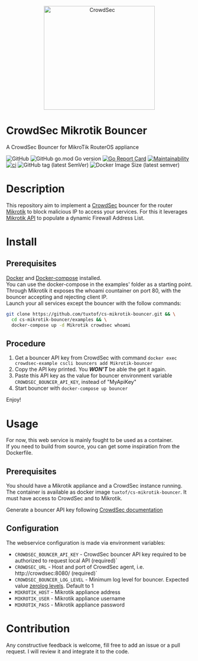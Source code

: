 <p align="center">
<img src="https://github.com/tuxtof/cs-mikrotik-bouncer/raw/main/docs/assets/crowdsec_mikrotik_logo.png" alt="CrowdSec" title="CrowdSec" width="300" height="280" />
</p>

# CrowdSec Mikrotik Bouncer
A CrowdSec Bouncer for MikroTik RouterOS appliance

![GitHub](https://img.shields.io/github/license/tuxtof/cs-mikrotik-bouncer)
![GitHub go.mod Go version](https://img.shields.io/github/go-mod/go-version/tuxtof/cs-mikrotik-bouncer)
[![Go Report Card](https://goreportcard.com/badge/github.com/tuxtof/cs-mikrotik-bouncer)](https://goreportcard.com/report/github.com/tuxtof/cs-mikrotik-bouncer)
[![Maintainability](https://api.codeclimate.com/v1/badges/0104e64dccffc4b42f52/maintainability)](https://codeclimate.com/github/tuxtof/cs-mikrotik-bouncer/maintainability)
[![ci](https://github.com/tuxtof/cs-mikrotik-bouncer/actions/workflows/container-release.yaml/badge.svg)](https://github.com/tuxtof/cs-mikrotik-bouncer/actions/workflows/container-release.yaml)
![GitHub tag (latest SemVer)](https://img.shields.io/github/v/tag/tuxtof/cs-mikrotik-bouncer)
![Docker Image Size (latest semver)](https://img.shields.io/docker/image-size/tuxtof/cs-mikrotik-bouncer)

# Description
This repository aim to implement a [CrowdSec](https://doc.crowdsec.net/) bouncer for the router [Mikrotik](https://mikrotik.com) to block malicious IP to access your services.
For this it leverages [Mikrotik API](https://mikrotik.com) to populate a dynamic Firewall Address List.

# Install
## Prerequisites 
[Docker](https://docs.docker.com/get-docker/) and [Docker-compose](https://docs.docker.com/compose/install/) installed.   
You can use the docker-compose in the examples' folder as a starting point.
Through Mikrotik it exposes the whoami countainer on port 80, with the bouncer accepting and rejecting client IP.   
Launch your all services except the bouncer with the follow commands:
```bash
git clone https://github.com/tuxtof/cs-mikrotik-bouncer.git && \
  cd cs-mikrotik-bouncer/examples && \
  docker-compose up -d Mikrotik crowdsec whoami 
```

## Procedure
1. Get a bouncer API key from CrowdSec with command `docker exec crowdsec-example cscli bouncers add Mikrotik-bouncer`
2. Copy the API key printed. You **_WON'T_** be able the get it again.
3. Paste this API key as the value for bouncer environment variable `CROWDSEC_BOUNCER_API_KEY`, instead of "MyApiKey"
4. Start bouncer with `docker-compose up bouncer`


Enjoy!

# Usage
For now, this web service is mainly fought to be used as a container.   
If you need to build from source, you can get some inspiration from the Dockerfile.

## Prerequisites
You should have a Mikrotik appliance and a CrowdSec instance running.   
The container is available as docker image `tuxtof/cs-mikrotik-bouncer`. It must have access to CrowdSec and to Mikrotik.   

Generate a bouncer API key following [CrowdSec documentation](https://doc.crowdsec.net/docs/cscli/cscli_bouncers_add)

## Configuration
The webservice configuration is made via environment variables:

* `CROWDSEC_BOUNCER_API_KEY`            - CrowdSec bouncer API key required to be authorized to request local API (required)`
* `CROWDSEC_URL`                 - Host and port of CrowdSec agent, i.e. http://crowdsec:8080/ (required)`
* `CROWDSEC_BOUNCER_LOG_LEVEL`          - Minimum log level for bouncer. Expected value [zerolog levels](https://pkg.go.dev/github.com/rs/zerolog#readme-leveled-logging). Default to 1
* `MIKROTIK_HOST` - Mikrotik appliance address
* `MIKROTIK_USER` - Mikrotik appliance username
* `MIKROTIK_PASS` - Mikrotik appliance password


# Contribution
Any constructive feedback is welcome, fill free to add an issue or a pull request. I will review it and integrate it to the code.
